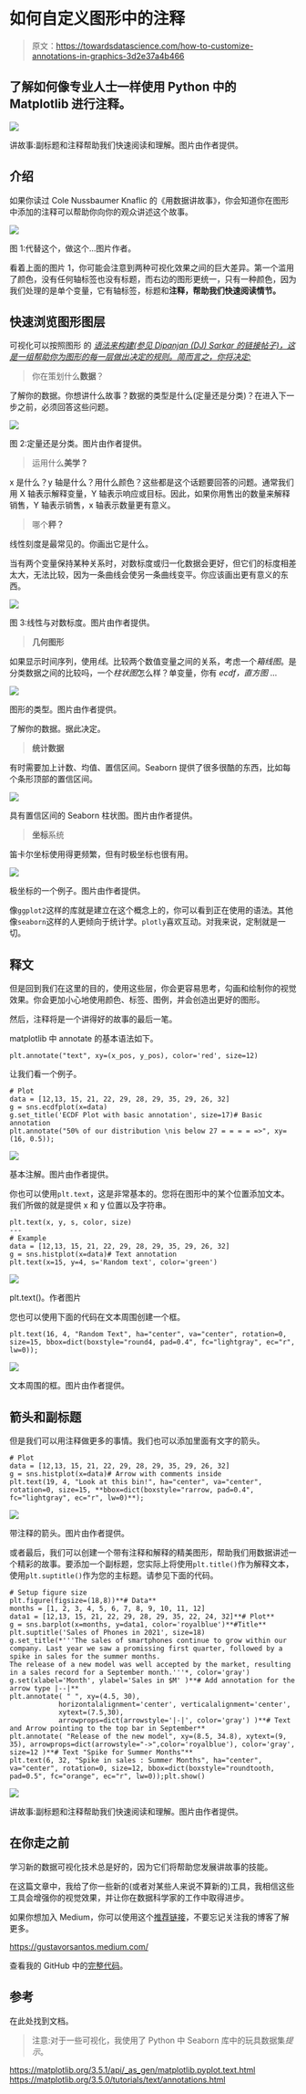 # 如何自定义图形中的注释

> 原文：<https://towardsdatascience.com/how-to-customize-annotations-in-graphics-3d2e37a4b466>

## 了解如何像专业人士一样使用 Python 中的 Matplotlib 进行注释。

![](img/01caf0b8ec5b7bece4b567495d06c898.png)

讲故事:副标题和注释帮助我们快速阅读和理解。图片由作者提供。

## 介绍

如果你读过 Cole Nussbaumer Knaflic 的《用数据讲故事》，你会知道你在图形中添加的注释可以帮助你向你的观众讲述这个故事。

![](img/f012b730e9ab96878e394f7912821236.png)

图 1:代替这个，做这个…图片作者。

看着上面的图片 1，你可能会注意到两种可视化效果之间的巨大差异。第一个滥用了颜色，没有任何轴标签也没有标题，而右边的图形更统一，只有一种颜色，因为我们处理的是单个变量，它有轴标签，标题和**注释，帮助我们快速阅读情节。**

## **快速浏览图形图层**

可视化可以按照图形 的 [*语法来构建(参见 Dipanjan (DJ) Sarkar 的链接帖子)，这是一组帮助你为图形的每一层做出决定的规则。简而言之，你将决定:*](/a-comprehensive-guide-to-the-grammar-of-graphics-for-effective-visualization-of-multi-dimensional-1f92b4ed4149)

> 你在策划什么**数据**？

了解你的数据。你想讲什么故事？数据的类型是什么(定量还是分类)？在进入下一步之前，必须回答这些问题。

![](img/31153b96d93dffaa13add42a23ea3705.png)

图 2:定量还是分类。图片由作者提供。

> 运用什么**美学？**

x 是什么？y 轴是什么？用什么颜色？这些都是这个话题要回答的问题。通常我们用 X 轴表示解释变量，Y 轴表示响应或目标。因此，如果你用售出的数量来解释销售，Y 轴表示销售，x 轴表示数量更有意义。

> 哪个**秤？**

线性刻度是最常见的。你画出它是什么。

当有两个变量保持某种关系时，对数标度或归一化数据会更好，但它们的标度相差太大，无法比较，因为一条曲线会使另一条曲线变平。你应该画出更有意义的东西。

![](img/e0218498bc974c73a2ae174a86da8132.png)

图 3:线性与对数标度。图片由作者提供。

> **几何图形**

如果显示时间序列，使用*线*。比较两个数值变量之间的关系，考虑一个*箱线图*。是分类数据之间的比较吗，一个*柱状图*怎么样？单变量，你有 *ecdf，直方图* …

![](img/22eaf9ba7a3c995a4195f5e3377f3697.png)

图形的类型。图片由作者提供。

了解你的数据。据此决定。

> **统计数据**

有时需要加上计数、均值、置信区间。Seaborn 提供了很多很酷的东西，比如每个条形顶部的置信区间。

![](img/7886988d496d963a252c10a12ee9d84d.png)

具有置信区间的 Seaborn 柱状图。图片由作者提供。

> **坐标**系统

笛卡尔坐标使用得更频繁，但有时极坐标也很有用。

![](img/1a0e25e35129d6db014542effb33359d.png)

极坐标的一个例子。图片由作者提供。

像`ggplot2`这样的库就是建立在这个概念上的，你可以看到正在使用的语法。其他像`seaborn`这样的人更倾向于统计学。`plotly`喜欢互动。对我来说，定制就是一切。

## 释文

但是回到我们在这里的目的，使用这些层，你会更容易思考，勾画和绘制你的视觉效果。你会更加小心地使用颜色、标签、图例，并会创造出更好的图形。

然后，注释将是一个讲得好的故事的最后一笔。

matplotlib 中 annotate 的基本语法如下。

```
plt.annotate("text", xy=(x_pos, y_pos), color='red', size=12)
```

让我们看一个例子。

```
# Plot
data = [12,13, 15, 21, 22, 29, 28, 29, 35, 29, 26, 32]
g = sns.ecdfplot(x=data)
g.set_title('ECDF Plot with basic annotation', size=17)# Basic annotation
plt.annotate("50% of our distribution \nis below 27 = = = = =>", xy=(16, 0.5));
```

![](img/6fb29844eb5ae1cdd27f61ea02a5abbd.png)

基本注解。图片由作者提供。

你也可以使用`plt.text`，这是非常基本的。您将在图形中的某个位置添加文本。我们所做的就是提供 x 和 y 位置以及字符串。

```
plt.text(x, y, s, color, size)
---
# Example
data = [12,13, 15, 21, 22, 29, 28, 29, 35, 29, 26, 32]
g = sns.histplot(x=data)# Text annotation
plt.text(x=15, y=4, s='Random text', color='green')
```

![](img/5530f4fb9a4c325e201e206aec263c8b.png)

plt.text()。作者图片

您也可以使用下面的代码在文本周围创建一个框。

```
plt.text(16, 4, "Random Text", ha="center", va="center", rotation=0, size=15, bbox=dict(boxstyle="round4, pad=0.4", fc="lightgray", ec="r", lw=0));
```

![](img/b3c0f232d9b84cb5724a8f9780d0c9cd.png)

文本周围的框。图片由作者提供。

## 箭头和副标题

但是我们可以用注释做更多的事情。我们也可以添加里面有文字的箭头。

```
# Plot
data = [12,13, 15, 21, 22, 29, 28, 29, 35, 29, 26, 32]
g = sns.histplot(x=data)# Arrow with comments inside
plt.text(19, 4, "Look at this bin!", ha="center", va="center", rotation=0, size=15, **bbox=dict(boxstyle="rarrow, pad=0.4", fc="lightgray", ec="r", lw=0)**);
```

![](img/0b32194cb2377f6c8bbd876e379c7df7.png)

带注释的箭头。图片由作者提供。

或者最后，我们可以创建一个带有注释和解释的精美图形，帮助我们用数据讲述一个精彩的故事。要添加一个副标题，您实际上将使用`plt.title()`作为解释文本，使用`plt.suptitle()`作为您的主标题。请参见下面的代码。

```
# Setup figure size
plt.figure(figsize=(18,8))**# Data**
months = [1, 2, 3, 4, 5, 6, 7, 8, 9, 10, 11, 12]
data1 = [12,13, 15, 21, 22, 29, 28, 29, 35, 22, 24, 32]**# Plot**
g = sns.barplot(x=months, y=data1, color='royalblue')**#Title**
plt.suptitle('Sales of Phones in 2021', size=18)
g.set_title(*'''The sales of smartphones continue to grow within our company. Last year we saw a promissing first quarter, followed by a spike in sales for the summer months.
The release of a new model was well accepted by the market, resulting in a sales record for a September month.'''*, color='gray')
g.set(xlabel='Month', ylabel='Sales in $M' )**# Add annotation for the arrow type |--|**
plt.annotate( " ", xy=(4.5, 30), 
            horizontalalignment='center', verticalalignment='center',
            xytext=(7.5,30),
            arrowprops=dict(arrowstyle='|-|', color='gray') )**# Text and Arrow pointing to the top bar in September**
plt.annotate( "Release of the new model", xy=(8.5, 34.8), xytext=(9, 35), arrowprops=dict(arrowstyle="->",color='royalblue'), color='gray', size=12 )**# Text "Spike for Summer Months"**
plt.text(6, 32, "Spike in sales : Summer Months", ha="center", va="center", rotation=0, size=12, bbox=dict(boxstyle="roundtooth, pad=0.5", fc="orange", ec="r", lw=0));plt.show()
```

![](img/7d0288318cc543407c82f1b6a77ef7fd.png)

讲故事:副标题和注释帮助我们快速阅读和理解。图片由作者提供。

## 在你走之前

学习新的数据可视化技术总是好的，因为它们将帮助您发展讲故事的技能。

在这篇文章中，我给了你一些新的(或者对某些人来说不算新的)工具，我相信这些工具会增强你的视觉效果，并让你在数据科学家的工作中取得进步。

如果你想加入 Medium，你可以使用这个[推荐链接](https://gustavorsantos.medium.com/membership)，不要忘记关注我的博客了解更多。

<https://gustavorsantos.medium.com/>  

查看我的 GitHub 中的[完整代码](https://github.com/gurezende/Studying/blob/master/Python/DataViz/Annotate_PLT.ipynb)。

## 参考

在此处找到文档。

> 注意:对于一些可视化，我使用了 Python 中 Seaborn 库中的玩具数据集*提示*。

<https://matplotlib.org/3.5.1/api/_as_gen/matplotlib.pyplot.text.html>  <https://matplotlib.org/3.5.0/tutorials/text/annotations.html> 
